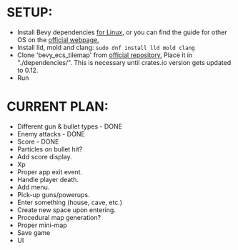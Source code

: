 # SETUP:

- Install Bevy dependencies [for Linux](https://github.com/bevyengine/bevy/blob/main/docs/linux_dependencies.md), or you can find the guide for other OS on the [official webpage.](www.bevyengine.org)
- Install lld, mold and clang:
  `sudo dnf install lld mold clang`
- Clone 'bevy_ecs_tilemap' from [official repository.](https://github.com/StarArawn/bevy_ecs_tilemap) Place it in "./dependencies/".
  This is necessary until crates.io version gets updated to 0.12.
- Run

# CURRENT PLAN:

- Different gun & bullet types - DONE
- Enemy attacks - DONE
- Score - DONE 
- Particles on bullet hit?
- Add score display.
- Xp
- Proper app exit event.
- Handle player death.
- Add menu.
- Pick-up guns/powerups.
- Enter something (house, cave, etc.)
- Create new space upon entering.
- Procedural map generation?
- Proper mini-map
- Save game
- UI
